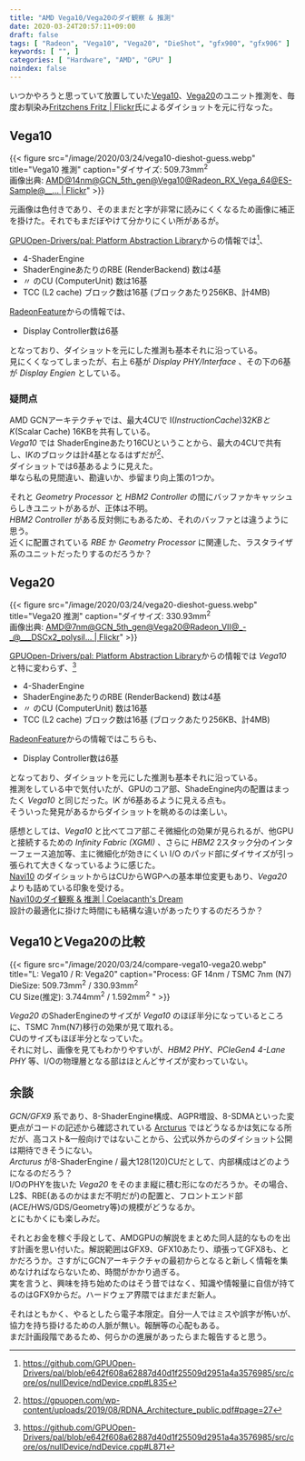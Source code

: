 ```yaml
---
title: "AMD Vega10/Vega20のダイ観察 & 推測"
date: 2020-03-24T20:57:11+09:00
draft: false
tags: [ "Radeon", "Vega10", "Vega20", "DieShot", "gfx900", "gfx906" ]
keywords: [ "", ]
categories: [ "Hardware", "AMD", "GPU" ]
noindex: false
---
```


いつかやろうと思っていて放置していた[Vega10](/tags/vega10)、[Vega20](/tags/vega20)のユニット推測を、毎度お馴染み[Fritzchens Fritz | Flickr](https://www.flickr.com/photos/130561288@N04/)氏によるダイショットを元に行なった。  

## Vega10
{{< figure src="/image/2020/03/24/vega10-dieshot-guess.webp" title="Vega10 推測" caption="ダイサイズ: 509.73mm<sup>2</sup><br>画像出典: [AMD@14nm@GCN\_5th\_gen@Vega10@Radeon\_RX\_Vega\_64@ES-Sample@\_\_… | Flickr](https://www.flickr.com/photos/130561288@N04/40482186211/)" >}}

元画像は色付きであり、そのままだと字が非常に読みにくくなるため画像に補正を掛けた。それでもまだぼやけて分かりにくい所があるが。  

[GPUOpen-Drivers/pal: Platform Abstraction Library](https://github.com/GPUOpen-Drivers/pal)からの情報では[^1]、

[^1]: <https://github.com/GPUOpen-Drivers/pal/blob/e642f608a62887d40d1f25509d2951a4a3576985/src/core/os/nullDevice/ndDevice.cpp#L835>

 * 4-ShaderEngine
 * ShaderEngineあたりのRBE (RenderBackend) 数は4基
 * 〃 のCU (ComputerUnit) 数は16基
 * TCC (L2 cache) ブロック数は16基 (ブロックあたり256KB、計4MB)

[RadeonFeature](https://www.x.org/wiki/RadeonFeature/#radeondisplayhardware)からの情報では、

 * Display Controller数は6基

となっており、ダイショットを元にした推測も基本それに沿っている。  
見にくくなってしまったが、右上 6基が *Display PHY/Interface* 、その下の6基が *Display Engien* としている。  

### 疑問点
AMD GCNアーキテクチャでは、最大4CUで I$(Instruction Cache) 32KB と K$(Scalar Cache) 16KBを共有している。  
*Vega10* では ShaderEngineあたり16CUということから、最大の4CUで共有し、I$K$のブロックは計4基となるはずだが[^2]、  
ダイショットでは6基あるように見えた。  
単なら私の見間違い、勘違いか、歩留まり向上策の1つか。  

それと *Geometry Processor* と *HBM2 Controller* の間にバッファかキャッシュらしきユニットがあるが、正体は不明。  
*HBM2 Controller* がある反対側にもあるため、それのバッファとは違うように思う。  
近くに配置されている *RBE* か *Geometry Processor* に関連した、ラスタライザ系のユニットだったりするのだろうか？  

[^2]: <https://gpuopen.com/wp-content/uploads/2019/08/RDNA_Architecture_public.pdf#page=27>

## Vega20
{{< figure src="/image/2020/03/24/vega20-dieshot-guess.webp" title="Vega20 推測" caption="ダイサイズ: 330.93mm<sup>2</sup><br>画像出典: [AMD@7nm@GCN\_5th\_gen@Vega20@Radeon\_VII@\_-\_@\_\_\_DSCx2\_polysil… | Flickr](https://www.flickr.com/photos/130561288@N04/48243282516/)" >}}

[GPUOpen-Drivers/pal: Platform Abstraction Library](https://github.com/GPUOpen-Drivers/pal)からの情報では *Vega10* と特に変わらず、[^3]

[^3]: <https://github.com/GPUOpen-Drivers/pal/blob/e642f608a62887d40d1f25509d2951a4a3576985/src/core/os/nullDevice/ndDevice.cpp#L871>

 * 4-ShaderEngine
 * ShaderEngineあたりのRBE (RenderBackend) 数は4基
 * 〃 のCU (ComputerUnit) 数は16基
 * TCC (L2 cache) ブロック数は16基 (ブロックあたり256KB、計4MB)

[RadeonFeature](https://www.x.org/wiki/RadeonFeature/#radeondisplayhardware)からの情報ではこちらも、

 * Display Controller数は6基

となっており、ダイショットを元にした推測も基本それに沿っている。  
推測をしている中で気付いたが、GPUのコア部、ShadeEngine内の配置はまったく *Vega10* と同じだった。I$K$ が6基あるように見える点も。  
そういった発見があるからダイショットを眺めるのは楽しい。  

感想としては、*Vega10* と比べてコア部こそ微細化の効果が見られるが、他GPUと接続するための *Infinity Fabric (XGMI)* 、さらに *HBM2* 2スタック分のインターフェース追加等、主に微細化が効きにくい I/O のパッド部にダイサイズが引っ張られて大きくなっているように感じた。  
[Navi10](/tags/navi10) のダイショットからはCUからWGPへの基本単位変更もあり、*Vega20* よりも詰めている印象を受ける。  
[Navi10のダイ観察 & 推測 | Coelacanth's Dream](/posts/2020/01/22/navi10-dieshot-and-guess/)  
設計の最適化に掛けた時間にも結構な違いがあったりするのだろうか？  

## Vega10とVega20の比較
{{< figure src="/image/2020/03/24/compare-vega10-vega20.webp" title="L: Vega10 / R: Vega20" caption="Process: GF 14nm / TSMC 7nm (N7)<br>DieSize: 509.73mm<sup>2</sup> / 330.93mm<sup>2</sup><br>CU Size(推定): 3.744mm<sup>2</sup> / 1.592mm<sup>2</sup> " >}}

*Vega20* のShaderEngineのサイズが *Vega10* のほぼ半分になっているところに、TSMC 7nm(N7)移行の効果が見て取れる。  
CUのサイズもほぼ半分となっていた。  
それに対し、画像を見てもわかりやすいが、*HBM2 PHY*、*PCIeGen4 4-Lane PHY* 等、I/Oの物理層となる部はほとんどサイズが変わっていない。  

## 余談
*GCN/GFX9* 系であり、8-ShaderEngine構成、AGPR増設、8-SDMAといった変更点がコードの記述から確認されている [Arcturus](/tags/arcturus) ではどうなるかは気になる所だが、高コスト&一般向けではないことから、公式以外からのダイショット公開は期待できそうにない。  
*Arcturus* が8-ShaderEngine / 最大128(120)CUだとして、内部構成はどのようになるのだろう？  
I/OのPHYを抜いた *Vega20* をそのまま縦に積む形になのだろうか。その場合、L2$、RBE(あるのかはまだ不明だが)の配置と、フロントエンド部(ACE/HWS/GDS/Geometry等)の規模がどうなるか。  
とにもかくにも楽しみだ。  

それとお金を稼ぐ手段として、AMDGPUの解説をまとめた同人誌的なものを出す計画を思い付いた。解説範囲はGFX9、GFX10あたり、頑張ってGFX8も、とかだろうか。さすがにGCNアーキテクチャの最初からとなると新しく情報を集めなければならないため、時間がかかり過ぎる。  
実を言うと、興味を持ち始めたのはそう昔ではなく、知識や情報量に自信が持てるのはGFX9からだ。ハードウェア界隈ではまだまだ新人。  

それはともかく、やるとしたら電子本限定。自分一人ではミスや誤字が怖いが、協力を持ち掛けるための人脈が無い。報酬等の心配もある。  
まだ計画段階であるため、何らかの進展があったらまた報告すると思う。  
